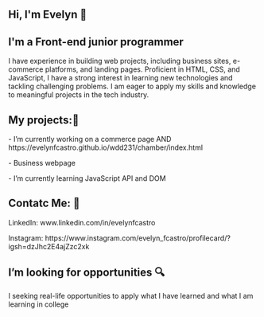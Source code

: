 ## Hi, I'm Evelyn 👋

<h2>I'm a Front-end junior programmer</h2>
<p> I have experience in building web projects, including business sites, e-commerce platforms, and landing pages. Proficient in HTML, CSS, and JavaScript, I have a strong interest in learning new technologies and tackling challenging problems. I am eager to apply my skills and knowledge to meaningful projects in the tech industry.</p>

<h2>My projects:🌱</h2>
<p> - I’m currently working on a commerce page AND https://evelynfcastro.github.io/wdd231/chamber/index.html </p> 
<p> - Business webpage </p>
<p> - I’m currently learning JavaScript API and DOM </p>

<h2> Contatc Me: 💬  </h2>
<p> LinkedIn:  www.linkedin.com/in/evelynfcastro </p>
<p> Instagram: https://www.instagram.com/evelyn_fcastro/profilecard/?igsh=dzJhc2E4ajZzc2xk </p>

<h2>  I’m looking for opportunities	🔍 </h2>
<p>I seeking real-life opportunities to apply what I have learned and what I am learning in college</p>



<!--
**evelynfcastro/evelynfcastro** is a ✨ _special_ ✨ repository because its `README.md` (this file) appears on your GitHub profile.

Here are some ideas to get you started:

- 🔭 I’m currently working on ...
- 🌱 I’m currently learning ...
- 👯 I’m looking to collaborate on ...
- 🤔 I’m looking for help with ...
- 💬 Ask me about ...
- 📫 How to reach me: ...
- 😄 Pronouns: ...
- ⚡ Fun fact: ...
-->
